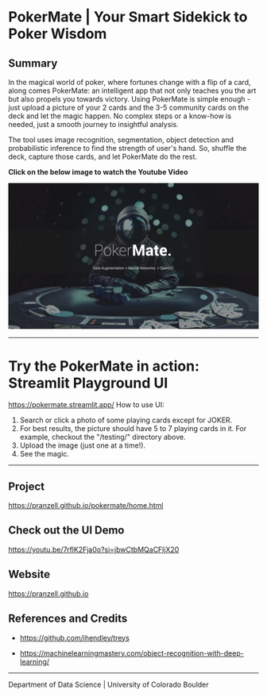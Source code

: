 # PokerMate | Your Smart Sidekick to Poker Wisdom


## Summary
In the magical world of poker, where fortunes change with a flip of a card, along comes PokerMate: an intelligent app that not only teaches you the art but also propels you towards victory. Using PokerMate is simple enough - just upload a picture of your 2 cards and the 3-5 community cards on the deck and let the magic happen. No complex steps or a know-how is needed, just a smooth journey to insightful analysis. 

The tool uses image recognition, segmentation, object detection and probabilistic inference to find the strength of user's hand. So, shuffle the deck, capture those cards, and let PokerMate do the rest.


**Click on the below image to watch the Youtube Video**

[![Link to my YouTube video!](https://github.com/pranzell/PokerMate/blob/72960a0c4690615aaf74c1be7dbaf3a5ea455a3f/PokerMate.png)](https://youtu.be/dBF5d8Cv15k?si=G4386bJuGCw3O5XZ)


---
# Try the PokerMate in action: Streamlit Playground UI
https://pokermate.streamlit.app/
How to use UI:
1. Search or click a photo of some playing cards except for JOKER.
2. For best results, the picture should have 5 to 7 playing cards in it. For example, checkout the "/testing/" directory above.
3. Upload the image (just one at a time!).
4. See the magic.
---


## Project
https://pranzell.github.io/pokermate/home.html


## Check out the UI Demo
https://youtu.be/7rflK2Fja0o?si=jbwCtbMQaCFljX20


## Website
https://pranzell.github.io


## References and Credits
- https://github.com/ihendley/treys

- https://machinelearningmastery.com/object-recognition-with-deep-learning/

---

Department of Data Science | University of Colorado Boulder
